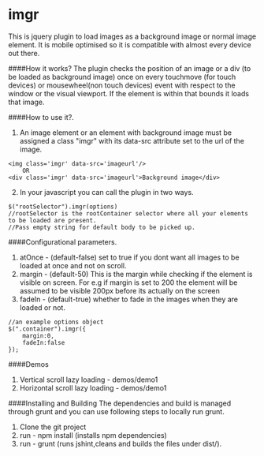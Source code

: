 imgr
====

This is jquery plugin to load images as a background image or normal image element. It is mobile optimised so it is compatible with almost every device out there.

####How it works?
The plugin checks the position of an image or a div (to be loaded as background image) once on every touchmove (for touch devices) or mousewheel(non touch devices) event with respect to the window or the visual viewport. If the element is within that bounds it loads that image. 


####How to use it?.

1. An image element or an element with background image must be assigned a class "imgr" with its data-src attribute set to the url of the image.
```
<img class='imgr' data-src='imageurl'/>
	OR
<div class='imgr' data-src='imageurl'>Background image</div>
```
2. In your javascript you can call the plugin in two ways.
```
$("rootSelector").imgr(options) 
//rootSelector is the rootContainer selector where all your elements to be loaded are present.
//Pass empty string for default body to be picked up.
```

####Configurational parameters.
1. atOnce - (default-false) set to true if you dont want all images to be loaded at once and not on scroll.
2. margin - (default-50) This is the margin while checking if the element is visible on screen. For e.g if margin is set to 200 the element will be assumed to be visible 200px before its actually on the screen 
3. fadeIn - (default-true) whether to fade in the images when they are loaded or not.
 
```
//an example options object
$(".container").imgr({
	margin:0,
	fadeIn:false 
});
```

####Demos
1. Vertical scroll lazy loading  - demos/demo1
2. Horizontal scroll lazy loading  - demos/demo1

####Installing and Building
 The dependencies and build is managed through grunt and you can use following steps to locally run grunt.
 
1. Clone the git project
2. run - npm install (installs npm dependencies)
3. run - grunt (runs jshint,cleans and builds the files under dist/).
